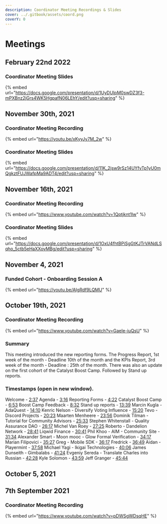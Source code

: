 ```yaml
---
description: Coordinator Meeting Recordings & Slides
cover: ../.gitbook/assets/coord.png
coverY: 0
---
```


# Meetings

## February 22nd 2022

### Coordinator Meeting Slides

{% embed url="https://docs.google.com/presentation/d/1UyDUIpM0swDZ3f3-mPXBnz2jGrs4WK5HgpafN06LEhY/edit?usp=sharing" %}

##

## November 30th, 2021

### Coordinator Meeting Recording

{% embed url="https://youtu.be/xKyyJy7M_2w" %}

### Coordinator Meeting Slides

{% embed url="https://docs.google.com/presentation/d/11K_2jsw9rSz14UYfvTp1yU0mQgkztFUJWafpMa9ADT4/edit?usp=sharing" %}

## November 16th, 2021

### Coordinator Meeting Recording

{% embed url="https://www.youtube.com/watch?v=1Qptjknt1Iw" %}

### Coordinator Meeting Slides

{% embed url="https://docs.google.com/presentation/d/1OxU4fhtBPiSgGtKJTrVANdLSqho_5ctb5eHaXXovMBg/edit?usp=sharing" %}

## November 4, 2021

### Funded Cohort - Onboarding Session A

{% embed url="https://youtu.be/AIgRdf9LQMU" %}

## October 19th, 2021

### Coordinator Meeting Recording

{% embed url="https://www.youtube.com/watch?v=GaeIe-iuQsU" %}

### Summary

This meeting introduced the new reporting forms. The Progress Report, 1st week of the month - Deadline 10th of the month and the KPIs Report, 3rd week of the month - Deadline : 25th of the month. There was also an update on the first cohort of the Catalyst Boost Camp. Followed by Stand up reports.

### Timestamps (open in new window).

Welcome - [2:37](https://www.youtube.com/watch?v=GaeIe-iuQsU\&t=157s) Agenda - [3:16](https://www.youtube.com/watch?v=GaeIe-iuQsU\&t=196s) Reporting Forms - [4:22](https://www.youtube.com/watch?v=GaeIe-iuQsU\&t=262s) Catalyst Boost Camp - [6:53](https://www.youtube.com/watch?v=GaeIe-iuQsU\&t=413s) Boost Camp Feedback - [8:32](https://www.youtube.com/watch?v=GaeIe-iuQsU\&t=512s) Stand up reports - [13:39](https://www.youtube.com/watch?v=GaeIe-iuQsU\&t=819s) Marcin Kugla - AdaQuest - [14:10](https://www.youtube.com/watch?v=GaeIe-iuQsU\&t=850s) Kenric Nelson - Diversify Voting Influence - [15:20](https://www.youtube.com/watch?v=GaeIe-iuQsU\&t=920s) Tevo - Discord Projects - [20:23](https://www.youtube.com/watch?v=GaeIe-iuQsU\&t=1223s) Maarten Menheere - [23:56](https://www.youtube.com/watch?v=GaeIe-iuQsU\&t=1436s) Dominik Tilman - Tutorial for Community Advisors - [25:33](https://www.youtube.com/watch?v=GaeIe-iuQsU\&t=1533s) Stephen Whitenstall - Quality Assurance DAO - [26:17](https://www.youtube.com/watch?v=GaeIe-iuQsU\&t=1577s) Michel Van Roey - [27:25](https://www.youtube.com/watch?v=GaeIe-iuQsU\&t=1645s) Roberto - Dandelion Network - [28:41](https://www.youtube.com/watch?v=GaeIe-iuQsU\&t=1721s) Liqwid Finance - [30:41](https://www.youtube.com/watch?v=GaeIe-iuQsU\&t=1841s) Phil Khoo - AIM - Community Site - [31:34](https://www.youtube.com/watch?v=GaeIe-iuQsU\&t=1894s) Alexander Smart - Moon mooc - Glow Formal Verification - [34:17](https://www.youtube.com/watch?v=GaeIe-iuQsU\&t=2057s) Marian Filipovici - [35:27](https://www.youtube.com/watch?v=GaeIe-iuQsU\&t=2127s) Greg - Mobile SDK - [36:17](https://www.youtube.com/watch?v=GaeIe-iuQsU\&t=2177s) Fredrick - [36:49](https://www.youtube.com/watch?v=GaeIe-iuQsU\&t=2209s) Aidan - Playermint - [37:58](https://www.youtube.com/watch?v=GaeIe-iuQsU\&t=2278s) Michael Yagi - Ikigai Technologies - [40:06](https://www.youtube.com/watch?v=GaeIe-iuQsU\&t=2406s) James Dunseith - Gimbalabs - [41:24](https://www.youtube.com/watch?v=GaeIe-iuQsU\&t=2484s) Evgeniy Sereda - Translate Charles into Russian - [42:28](https://www.youtube.com/watch?v=GaeIe-iuQsU\&t=2548s) Kyle Solomon - [43:59](https://www.youtube.com/watch?v=GaeIe-iuQsU\&t=2639s) Jeff Granger - [45:44](https://www.youtube.com/watch?v=GaeIe-iuQsU\&t=2744s)

## October 5, 2021

## 7th September 2021

### Coordinator Meeting Recording

{% embed url="https://www.youtube.com/watch?v=pDWSgWDsqHE" %}
